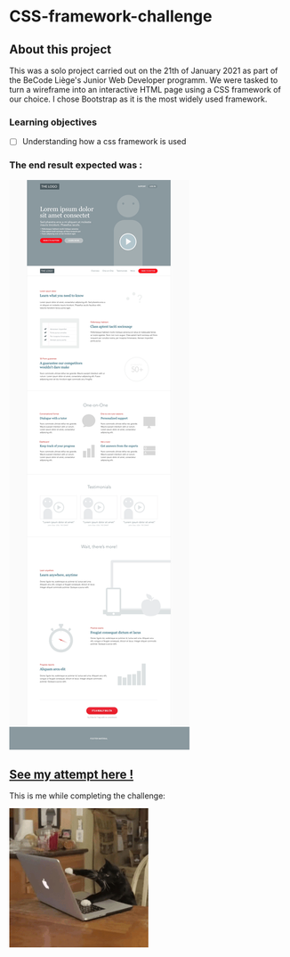 # CSS-framework-challenge

## About this project

This was a solo project carried out on the 21th of January 2021 as part of the BeCode Liège's Junior Web Developer programm. We were tasked to turn a wireframe into an interactive HTML page using a CSS framework of our choice. I chose Bootstrap as it is the most widely used framework.

### Learning objectives

- [ ] Understanding how a css framework is used

### The end result expected was : 

![image](images/exercise-1.png)
<br>

## [See my attempt here !](https://charlottemoureau.github.io/CSS-framework-challenge/)

This is me while completing the challenge:

![image](images/giphy.gif)

